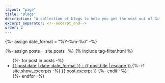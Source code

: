 ```yaml
---
layout: "page"
title: "Blogs"
description: "A collection of blogs to help you get the most out of GitHub Copilot."
excerpt_separator: <!--excerpt_end-->
order: 2
---
```


{%- assign date_format = "%Y-%m-%d" -%}

{%- assign posts = site.posts -%}
{% include tag-filter.html %}

<ul class="post-list">
  {%- for post in posts -%}
    <li class="post-item" data-tags="{{ post.tags | join: ',' | downcase | replace: '_', ' ' | escape }}">
      <a href="{{ post.url | relative_url }}">
        {{ post.date | date: date_format }} - {{ post.title | escape }}
      </a>
      {%- if site.show_excerpts -%}
        {{ post.excerpt }}
      {%- endif -%}
    </li>
  {%- endfor -%}
</ul>